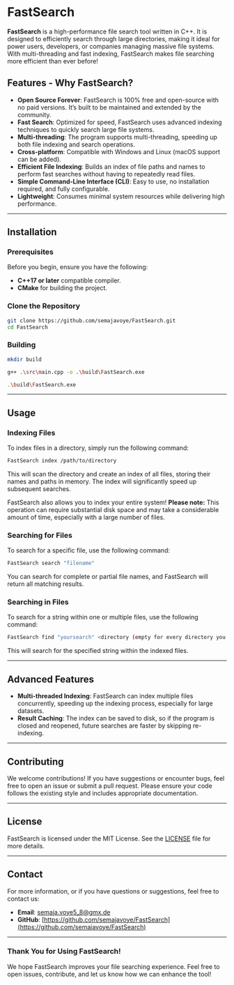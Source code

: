 # FastSearch

**FastSearch** is a high-performance file search tool written in C++. It is designed to efficiently search through large directories, making it ideal for power users, developers, or companies managing massive file systems. With multi-threading and fast indexing, FastSearch makes file searching more efficient than ever before!

## Features - Why FastSearch?

- **Open Source Forever**: FastSearch is 100% free and open-source with no paid versions. It’s built to be maintained and extended by the community.
- **Fast Search**: Optimized for speed, FastSearch uses advanced indexing techniques to quickly search large file systems.
- **Multi-threading**: The program supports multi-threading, speeding up both file indexing and search operations.
- **Cross-platform**: Compatible with Windows and Linux (macOS support can be added).
- **Efficient File Indexing**: Builds an index of file paths and names to perform fast searches without having to repeatedly read files.
- **Simple Command-Line Interface (CLI)**: Easy to use, no installation required, and fully configurable.
- **Lightweight**: Consumes minimal system resources while delivering high performance.

---

## Installation

### Prerequisites

Before you begin, ensure you have the following:

- **C++17 or later** compatible compiler.
- **CMake** for building the project.

### Clone the Repository

```bash
git clone https://github.com/semajavoye/FastSearch.git
cd FastSearch
```

### Building
```bash
mkdir build
```

```bash
g++ .\src\main.cpp -o .\build\FastSearch.exe
```

```bash
.\build\FastSearch.exe
```

---

## Usage

### Indexing Files

To index files in a directory, simply run the following command:

```bash
FastSearch index /path/to/directory
```

This will scan the directory and create an index of all files, storing their names and paths in memory. The index will significantly speed up subsequent searches.

FastSearch also allows you to index your entire system! **Please note:** This operation can require substantial disk space and may take a considerable amount of time, especially with a large number of files.

### Searching for Files

To search for a specific file, use the following command:

```bash
FastSearch search "filename"
```

You can search for complete or partial file names, and FastSearch will return all matching results.

### Searching in Files

To search for a string within one or multiple files, use the following command:

```bash
FastSearch find "yoursearch" <directory (empty for every directory you indexed)>
```

This will search for the specified string within the indexed files.

---

## Advanced Features

- **Multi-threaded Indexing**: FastSearch can index multiple files concurrently, speeding up the indexing process, especially for large datasets.
- **Result Caching**: The index can be saved to disk, so if the program is closed and reopened, future searches are faster by skipping re-indexing.

---

## Contributing

We welcome contributions! If you have suggestions or encounter bugs, feel free to open an issue or submit a pull request. Please ensure your code follows the existing style and includes appropriate documentation.

---

## License

FastSearch is licensed under the MIT License. See the [LICENSE](LICENSE) file for more details.

---

## Contact

For more information, or if you have questions or suggestions, feel free to contact us:

- **Email**: semaja.voye5_8@gmx.de
- **GitHub**: [https://github.com/semajavoye/FastSearch](https://github.com/semajavoye/FastSearch)

---

### Thank You for Using FastSearch!

We hope FastSearch improves your file searching experience. Feel free to open issues, contribute, and let us know how we can enhance the tool!